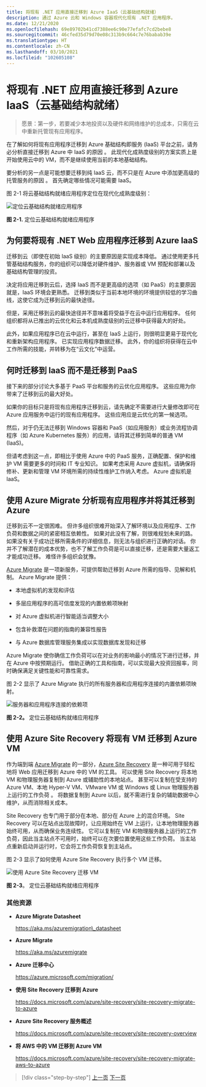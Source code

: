 ```yaml
---
title: 将现有 .NET 应用直接迁移到 Azure IaaS（云基础结构就绪）
description: 通过 Azure 云和 Windows 容器现代化现有 .NET 应用程序。
ms.date: 12/21/2020
ms.openlocfilehash: 69e89702b41cd7388ee6c90e77efafc7cd2bebe8
ms.sourcegitcommit: 46cfed35d79d70e08c313b9c664c7e76babab39e
ms.translationtype: HT
ms.contentlocale: zh-CN
ms.lasthandoff: 03/10/2021
ms.locfileid: "102605108"
---
```

# <a name="lift-and-shift-existing-net-apps-to-azure-iaas-cloud-infrastructure-ready"></a>将现有 .NET 应用直接迁移到 Azure IaaS（云基础结构就绪）

> 愿景：第一步，若要减少本地投资以及硬件和网络维护的总成本，只需在云中重新托管现有应用程序。

在了解如何将现有应用程序迁移到 Azure 基础结构即服务 (IaaS) 平台之前，请务必分析直接迁移到 Azure 中 IaaS 的原因   。 此现代化成熟度级别的方案实质上是开始使用云中的 VM，而不是继续使用当前的本地基础结构。

要分析的另一点是可能想要迁移到纯 IaaS 云，而不只是在 Azure 中添加更高级的托管服务的原因  。 首先确定哪些情况可能需要 IaaS。

图 2-1 将云基础结构就绪应用程序定位在现代化成熟度级别：

![定位云基础结构就绪应用程序](./media/image2-1.png)

**图 2-1.** 定位云基础结构就绪应用程序

## <a name="why-migrate-existing-net-web-applications-to-azure-iaas"></a>为何要将现有 .NET Web 应用程序迁移到 Azure IaaS

迁移到云（即使在初始 IaaS 级别）的主要原因是实现成本降低。 通过使用更多托管基础结构服务，你的组织可以降低对硬件维护、服务器或 VM 预配和部署以及基础结构管理的投资。

决定将应用迁移到云后，选择 IaaS 而不是更高级的选项（如 PaaS）的主要原因就是，IaaS 环境会更熟悉。 迁移到类似于当前本地环境的环境提供较低的学习曲线，这使它成为迁移到云的最快途径。

但是，采用迁移到云的最快途径并不意味着将受益于在云中运行应用程序。 任何组织都将从已推出的云优化和云本机成熟度级别的云迁移中获得最大的好处。

此外，如果应用程序已在云中运行，甚至在 IaaS 上运行，则很明显更易于现代化和重新架构应用程序。 已实现应用程序数据迁移。 此外，你的组织将获得在云中工作所需的技能，并转移为在“云文化”中运营。

## <a name="when-to-migrate-to-iaas-instead-of-to-paas"></a>何时迁移到 IaaS 而不是迁移到 PaaS

接下来的部分讨论大多基于 PaaS 平台和服务的云优化应用程序。 这些应用为你带来了迁移到云的最大好处。

如果你的目标只是将现有应用程序迁移到云，请先确定不需要进行大量修改即可在 Azure 应用服务中运行的现有应用程序。 这些应用应是云优化的第一候选项。

然后，对于仍无法迁移到 Windows 容器和 PaaS（如应用服务）或业务流程协调程序（如 Azure Kubernetes 服务）的应用，请将其迁移到简单的普通 VM (IaaS)。

但请考虑到这一点，即相比于使用 Azure 中的 PaaS 服务，正确配置、保护和维护 VM 需要更多的时间和 IT 专业知识。 如果考虑采用 Azure 虚拟机，请确保将修补、更新和管理 VM 环境所需的持续性维护工作纳入考虑。 Azure 虚拟机是 IaaS。

## <a name="use-azure-migrate-to-analyze-and-migrate-your-existing-applications-to-azure"></a>使用 Azure Migrate 分析现有应用程序并将其迁移到 Azure

迁移到云不一定很困难。 但许多组织很难开始深入了解环境以及应用程序、工作负荷和数据之间的紧密相互依赖性。 如果对此没有了解，则很难规划未来的路。 如果没有关于成功迁移所需条件的详细信息，则无法与组织进行正确的对话。 你并不了解潜在的成本优势，也不了解工作负荷是可以直接迁移，还是需要大量返工才能成功迁移。 难怪许多组织会犹豫。

[Azure Migrate](https://aka.ms/azuremigrate) 是一项新服务，可提供帮助迁移到 Azure 所需的指导、见解和机制。 Azure Migrate 提供：

- 本地虚拟机的发现和评估

- 多层应用程序的高可信度发现的内置依赖项映射

- 对 Azure 虚拟机进行智能适当调整大小

- 包含补救潜在问题的指南的兼容性报告

- 与 Azure 数据库管理服务集成以实现数据库发现和迁移

Azure Migrate 使你确信工作负荷可以在对业务的影响最小的情况下进行迁移，并在 Azure 中按预期运行。 借助正确的工具和指南，可以实现最大投资回报率，同时确保满足关键性能和可靠性需求。

图 2-2 显示了 Azure Migrate 执行的所有服务器和应用程序连接的内置依赖项映射。

![服务器和应用程序连接的依赖项](./media/image2-2.png)

**图 2-2。** 定位云基础结构就绪应用程序

## <a name="use-azure-site-recovery-to-migrate-your-existing-vms-to-azure-vms"></a>使用 Azure Site Recovery 将现有 VM 迁移到 Azure VM

作为端到端 [Azure Migrate](https://aka.ms/azuremigrate) 的一部分，[Azure Site Recovery](/azure/site-recovery/site-recovery-overview) 是一种可用于轻松地将 Web 应用迁移到 Azure 中的 VM 的工具。 可以使用 Site Recovery 将本地 VM 和物理服务器复制到 Azure 或辅助性的本地站点。 甚至可以复制在受支持的 Azure VM、本地 Hyper-V VM、VMware VM 或 Windows 或 Linux 物理服务器上运行的工作负荷   。 将数据复制到 Azure 以后，就不需进行复杂的辅助数据中心维护，从而消除相关成本。

Site Recovery 也专门用于部分在本地、部分在 Azure 上的混合环境。 Site Recovery 可以在站点出现故障时，让应用始终在 VM 上运行，让本地物理服务器始终可用，从而确保业务连续性。 它可以复制在 VM 和物理服务器上运行的工作负荷，因此当主站点不可用时，始终可以在次要位置使用这些工作负荷。 当主站点重新启动并运行时，它会将工作负荷恢复到主站点。

图 2-3 显示了如何使用 Azure Site Recovery 执行多个 VM 迁移。

![使用 Azure Site Recovery 迁移 VM](./media/image2-3.png)

**图 2-3**。 定位云基础结构就绪应用程序

### <a name="additional-resources"></a>其他资源

- **Azure Migrate Datasheet**

    <https://aka.ms/azuremigration\_datasheet>

- **Azure Migrate**

    <https://aka.ms/azuremigrate>

- **Azure 迁移中心**

    <https://azure.microsoft.com/migration/>

- **使用 Site Recovery 迁移到 Azure**

    <https://docs.microsoft.com/azure/site-recovery/site-recovery-migrate-to-azure>

- **Azure Site Recovery 服务概述**

    <https://docs.microsoft.com/azure/site-recovery/site-recovery-overview>

- **将 AWS 中的 VM 迁移到 Azure VM**

    <https://docs.microsoft.com/azure/site-recovery/site-recovery-migrate-aws-to-azure>

>[!div class="step-by-step"]
>[上一页](index.md)
>[下一页](migrate-your-relational-databases-to-azure.md) <!-- Next Chapter -->
